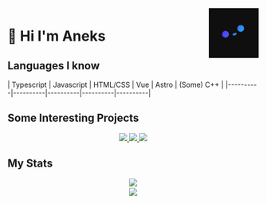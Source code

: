 <img src="Pfp_small.png" align="right" width="100px" height="100px"/>

# 🍙 Hi I'm Aneks

## Languages I know
| Typescript | Javascript | HTML/CSS | Vue | Astro | (Some) C++ |
|----------|----------|----------|----------|----------|

## Some Interesting Projects
<p align="center">
  <a href="https://github.com/Aneks1/canvas-particles">
    <img src="https://github-readme-stats.vercel.app/api/pin/?username=Aneks1&repo=canvas-particles&theme=nightowl"/>
  </a>
  <a href="https://github.com/Aneks1/brainfuck-interpreter/">
    <img src="https://github-readme-stats.vercel.app/api/pin/?username=Aneks1&repo=brainfuck-interpreter&theme=nightowl"/>
  </a>
  </a>
  <a href="https://github.com/Aneks1/orbital-visualizer">
    <img src="https://github-readme-stats.vercel.app/api/pin/?username=Aneks1&repo=orbital-visualizer&theme=nightowl"/>
  </a>
</p>

## My Stats

<p align="center">
  <img src="https://github-readme-stats.vercel.app/api?username=Aneks1&theme=nightowl"/>
  <br>
  <img src="https://github-readme-stats.vercel.app/api/top-langs/?username=Aneks1&theme=nightowl"/>
</p>
